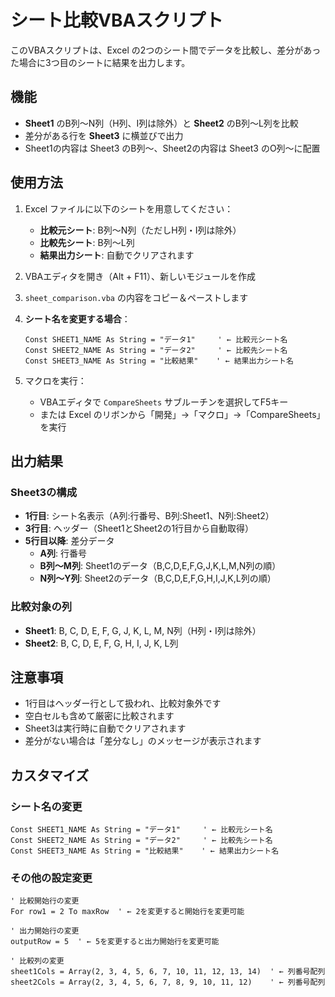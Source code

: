# シート比較VBAスクリプト

このVBAスクリプトは、Excel の2つのシート間でデータを比較し、差分があった場合に3つ目のシートに結果を出力します。

## 機能

- **Sheet1** のB列～N列（H列、I列は除外）と **Sheet2** のB列～L列を比較
- 差分がある行を **Sheet3** に横並びで出力
- Sheet1の内容は Sheet3 のB列～、Sheet2の内容は Sheet3 のO列～に配置

## 使用方法

1. Excel ファイルに以下のシートを用意してください：
   - **比較元シート**: B列～N列（ただしH列・I列は除外）
   - **比較先シート**: B列～L列
   - **結果出力シート**: 自動でクリアされます

2. VBAエディタを開き（Alt + F11）、新しいモジュールを作成

3. `sheet_comparison.vba` の内容をコピー＆ペーストします

4. **シート名を変更する場合**：
   ```vba
   Const SHEET1_NAME As String = "データ1"     ' ← 比較元シート名
   Const SHEET2_NAME As String = "データ2"     ' ← 比較先シート名
   Const SHEET3_NAME As String = "比較結果"    ' ← 結果出力シート名
   ```

5. マクロを実行：
   - VBAエディタで `CompareSheets` サブルーチンを選択してF5キー
   - または Excel のリボンから「開発」→「マクロ」→「CompareSheets」を実行

## 出力結果

### Sheet3の構成
- **1行目**: シート名表示（A列:行番号、B列:Sheet1、N列:Sheet2）
- **3行目**: ヘッダー（Sheet1とSheet2の1行目から自動取得）
- **5行目以降**: 差分データ
  - **A列**: 行番号
  - **B列～M列**: Sheet1のデータ（B,C,D,E,F,G,J,K,L,M,N列の順）
  - **N列～Y列**: Sheet2のデータ（B,C,D,E,F,G,H,I,J,K,L列の順）

### 比較対象の列
- **Sheet1**: B, C, D, E, F, G, J, K, L, M, N列（H列・I列は除外）
- **Sheet2**: B, C, D, E, F, G, H, I, J, K, L列

## 注意事項

- 1行目はヘッダー行として扱われ、比較対象外です
- 空白セルも含めて厳密に比較されます
- Sheet3は実行時に自動でクリアされます
- 差分がない場合は「差分なし」のメッセージが表示されます

## カスタマイズ

### シート名の変更
```vba
Const SHEET1_NAME As String = "データ1"     ' ← 比較元シート名
Const SHEET2_NAME As String = "データ2"     ' ← 比較先シート名
Const SHEET3_NAME As String = "比較結果"    ' ← 結果出力シート名
```

### その他の設定変更
```vba
' 比較開始行の変更
For row1 = 2 To maxRow  ' ← 2を変更すると開始行を変更可能

' 出力開始行の変更
outputRow = 5  ' ← 5を変更すると出力開始行を変更可能

' 比較列の変更
sheet1Cols = Array(2, 3, 4, 5, 6, 7, 10, 11, 12, 13, 14)  ' ← 列番号配列
sheet2Cols = Array(2, 3, 4, 5, 6, 7, 8, 9, 10, 11, 12)    ' ← 列番号配列
```